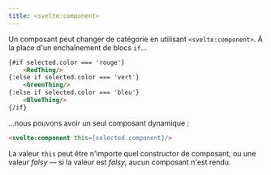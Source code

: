```yaml
---
title: <svelte:component>
---
```


Un composant peut changer de catégorie en utilisant `<svelte:component>`. À la place d'un enchaînement de blocs `if`...

```html
{#if selected.color === 'rouge'}
	<RedThing/>
{:else if selected.color === 'vert'}
	<GreenThing/>
{:else if selected.color === 'bleu'}
	<BlueThing/>
{/if}
```

...nous pouvons avoir un seul composant dynamique :

```html
<svelte:component this={selected.component}/>
```

La valeur `this` peut être n'importe quel constructor de composant, ou une valeur <span class="vo">_falsy_</span> — si la valeur est <span class="vo">_falsy_</span>, aucun composant n'est rendu.
